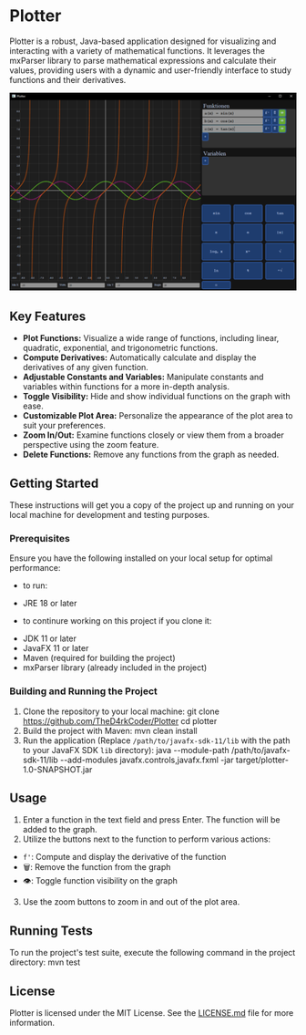 # Plotter

Plotter is a robust, Java-based application designed for visualizing and interacting with a variety of mathematical functions. It leverages the mxParser library to parse mathematical expressions and calculate their values, providing users with a dynamic and user-friendly interface to study functions and their derivatives.

![Plotter Screenshot](Docs/Resources/screenshot.png)

## Key Features

- **Plot Functions:** Visualize a wide range of functions, including linear, quadratic, exponential, and trigonometric functions.
- **Compute Derivatives:** Automatically calculate and display the derivatives of any given function.
- **Adjustable Constants and Variables:** Manipulate constants and variables within functions for a more in-depth analysis.
- **Toggle Visibility:** Hide and show individual functions on the graph with ease.
- **Customizable Plot Area:** Personalize the appearance of the plot area to suit your preferences.
- **Zoom In/Out:** Examine functions closely or view them from a broader perspective using the zoom feature.
- **Delete Functions:** Remove any functions from the graph as needed.

## Getting Started

These instructions will get you a copy of the project up and running on your local machine for development and testing purposes.

### Prerequisites

Ensure you have the following installed on your local setup for optimal performance:
+ to run:
- JRE 18 or later
+ to continure working on this project if you clone it:
- JDK 11 or later
- JavaFX 11 or later
- Maven (required for building the project)
- mxParser library (already included in the project)

### Building and Running the Project

1. Clone the repository to your local machine:
   git clone https://github.com/TheD4rkCoder/Plotter
   cd plotter
2. Build the project with Maven:
   mvn clean install
3. Run the application (Replace `/path/to/javafx-sdk-11/lib` with the path to your JavaFX SDK `lib` directory):
   java --module-path /path/to/javafx-sdk-11/lib --add-modules javafx.controls,javafx.fxml -jar target/plotter-1.0-SNAPSHOT.jar

## Usage

1. Enter a function in the text field and press Enter. The function will be added to the graph.
2. Utilize the buttons next to the function to perform various actions:
- `f'`: Compute and display the derivative of the function
- 🗑️: Remove the function from the graph
- 👁️: Toggle function visibility on the graph
3. Use the zoom buttons to zoom in and out of the plot area.

## Running Tests

To run the project's test suite, execute the following command in the project directory:
mvn test

## License

Plotter is licensed under the MIT License. See the [LICENSE.md](LICENSE.md) file for more information.
